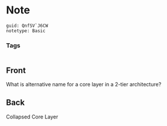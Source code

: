 # Note
```
guid: QnfSV`J6CW
notetype: Basic
```

### Tags
```
```

## Front
What is alternative name for a core layer in a 2-tier architecture?

## Back
Collapsed Core Layer
